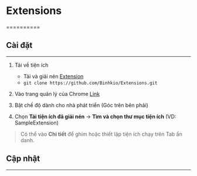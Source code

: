# Extensions
==========

## Cài đặt
-----------------
1. Tải về tiện ích
    - Tải và giải nén [Extension](https://github.com/Binhkio/Extensions/archive/refs/heads/main.zip)
    - `git clone https://github.com/Binhkio/Extensions.git`

2. Vào trang quản lý của Chrome [Link](chrome://extensions/)

3. Bật chế độ dành cho nhà phát triển (Góc trên bên phải)

4. Chọn **Tải tiện ích đã giải nén** -> **Tìm và chọn thư mục tiện ích** (VD: SampleExtension)

> Có thể vào **Chi tiết** để ghim hoặc thiết lập tiện ích chạy trên Tab ẩn danh.

## Cập nhật
-----------------